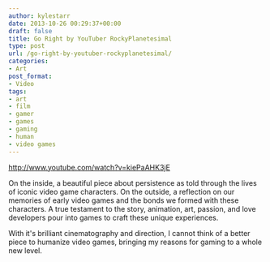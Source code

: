 ```yaml
---
author: kylestarr
date: 2013-10-26 00:29:37+00:00
draft: false
title: Go Right by YouTuber RockyPlanetesimal
type: post
url: /go-right-by-youtuber-rockyplanetesimal/
categories:
- Art
post_format:
- Video
tags:
- art
- film
- gamer
- games
- gaming
- human
- video games
---
```


http://www.youtube.com/watch?v=kiePaAHK3jE

On the inside, a beautiful piece about persistence as told through the lives of iconic video game characters. On the outside, a reflection on our memories of early video games and the bonds we formed with these characters. A true testament to the story, animation, art, passion, and love developers pour into games to craft these unique experiences.

With it's brilliant cinematography and direction, I cannot think of a better piece to humanize video games, bringing my reasons for gaming to a whole new level.
